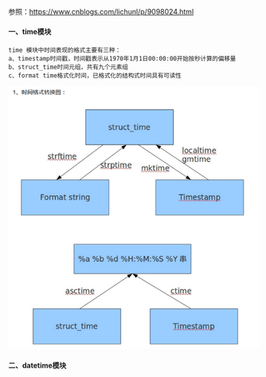参照：https://www.cnblogs.com/lichunl/p/9098024.html
#### 一、time模块
    time 模块中时间表现的格式主要有三种：
    a、timestamp时间戳，时间戳表示从1970年1月1日00:00:00开始按秒计算的偏移量
    b、struct_time时间元组，共有九个元素组
    c、format time格式化时间，已格式化的结构式时间具有可读性
![time时间格式转换图](../image/time时间格式转换图.png)

#### 二、datetime模块
